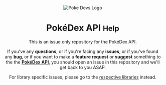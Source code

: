 <div align='center'>

![Poke Devs Logo](https://pokedevs.bastionbot.org/assets/images/pokedevs.png)

# PokéDex API <small>Help</small>

This is an issue only repository for the PokéDex API.  

If you've any **questions**, or if you're facing any **issues**, or if you've
found any **bug**, or if you want to make a **feature request** or **suggest**
something to the the [**PokéDex API**](https://pokedevs.gitbook.io), you
should open an issue in this repository and we'll get back to you ASAP.

For library specific issues, please go to the
[respective libraries](https://github.com/PokeDevs) instead.

</div>
